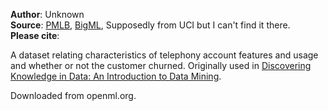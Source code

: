 **Author**: Unknown  
**Source**: [PMLB](https://github.com/EpistasisLab/penn-ml-benchmarks/tree/master/datasets/classification), [BigML](https://bigml.com/user/francisco/gallery/dataset/5163ad540c0b5e5b22000383), Supposedly from UCI but I can't find it there.  
**Please cite**:   

A dataset relating characteristics of telephony account features and usage and whether or not the customer churned. Originally used in [Discovering Knowledge in Data: An Introduction to Data Mining](http://secs.ac.in/wp-content/CSE_PORTAL/DataMining_Daniel.pdf).

Downloaded from openml.org.